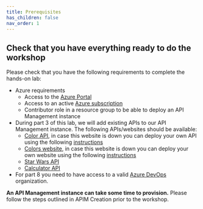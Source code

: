 ```yaml
---
title: Prerequisites
has_children: false
nav_order: 1
---
```



## Check that you have everything ready to do the workshop

Please check that you have the following requirements to complete the hands-on lab:

- Azure requirements
  - Access to the [Azure Portal](https://www.portal.azure.com)
  - Access to an active [Azure subscription](https://portal.azure.com/#blade/Microsoft_Azure_Billing/SubscriptionsBlade)
  - Contributor role in a resource group to be able to deploy an API Management instance
- During part 3 of this lab, we will add existing APIs to our API Management instance. The following APIs/websites should be available:
  - [Color API](https://colors-api.azurewebsites.net/swagger/v1/swagger.json), in case this website is down you can deploy your own API using the following [instructions](../10-additionalTopics/apimanagement-10-2-containerinstance.md)
  - [Colors website](https://colors-web.azurewebsites.net/), in case this website is down you can deploy your own website using the following [instructions](../10-additionalTopics/apimanagement-10-2-containerinstance.md)
  - [Star Wars API](https://swapi.dev/)
  - [Calculator API](http://calcapi.cloudapp.net/calcapi.json)
- For part 8 you need to have access to a valid [Azure DevOps](https://dev.azure.com) organization.

**An API Management instance can take some time to provision.** Please follow the steps outlined in APIM Creation prior to the workshop.
